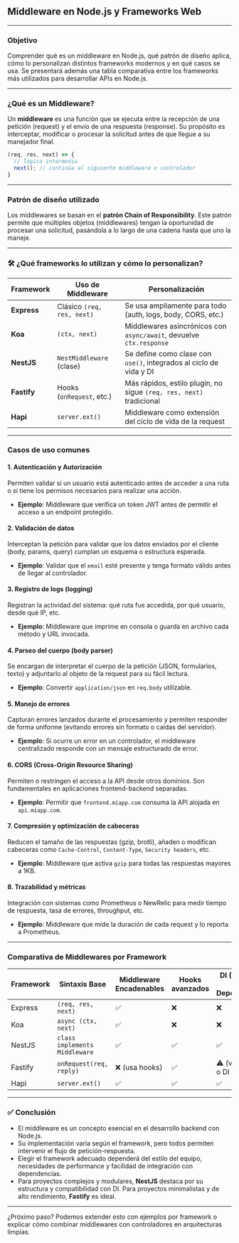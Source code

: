 ## Middleware en Node.js y Frameworks Web

---

### Objetivo

Comprender qué es un middleware en Node.js, qué patrón de diseño aplica, cómo lo personalizan distintos frameworks modernos y en qué casos se usa. Se presentará además una tabla comparativa entre los frameworks más utilizados para desarrollar APIs en Node.js.

---

### ¿Qué es un Middleware?

Un **middleware** es una función que se ejecuta entre la recepción de una petición (request) y el envío de una respuesta (response). Su propósito es interceptar, modificar o procesar la solicitud antes de que llegue a su manejador final.

```ts
(req, res, next) => {
  // lógica intermedia
  next(); // continúa al siguiente middleware o controlador
}
```

---

### Patrón de diseño utilizado

Los middlewares se basan en el **patrón Chain of Responsibility**. Este patrón permite que múltiples objetos (middlewares) tengan la oportunidad de procesar una solicitud, pasándola a lo largo de una cadena hasta que uno la maneje.

---

### 🛠️ ¿Qué frameworks lo utilizan y cómo lo personalizan?

| Framework   | Uso de Middleware          | Personalización                                                     |
| ----------- | -------------------------- | ------------------------------------------------------------------- |
| **Express** | Clásico `(req, res, next)` | Se usa ampliamente para todo (auth, logs, body, CORS, etc.)         |
| **Koa**     | `(ctx, next)`              | Middlewares asincrónicos con `async/await`, devuelve `ctx.response` |
| **NestJS**  | `NestMiddleware` (clase)   | Se define como clase con `use()`, integrados al ciclo de vida y DI  |
| **Fastify** | Hooks (`onRequest`, etc.)  | Más rápidos, estilo plugin, no sigue `(req, res, next)` tradicional |
| **Hapi**    | `server.ext()`             | Middleware como extensión del ciclo de vida de la request           |

---

### Casos de uso comunes

#### 1. Autenticación y Autorización

Permiten validar si un usuario está autenticado antes de acceder a una ruta o si tiene los permisos necesarios para realizar una acción.

- **Ejemplo**: Middleware que verifica un token JWT antes de permitir el acceso a un endpoint protegido.

#### 2. Validación de datos

Interceptan la petición para validar que los datos enviados por el cliente (body, params, query) cumplan un esquema o estructura esperada.

- **Ejemplo**: Validar que el `email` esté presente y tenga formato válido antes de llegar al controlador.

#### 3. Registro de logs (logging)

Registran la actividad del sistema: qué ruta fue accedida, por qué usuario, desde qué IP, etc.

- **Ejemplo**: Middleware que imprime en consola o guarda en archivo cada método y URL invocada.

#### 4. Parseo del cuerpo (body parser)

Se encargan de interpretar el cuerpo de la petición (JSON, formularios, texto) y adjuntarlo al objeto de la request para su fácil lectura.

- **Ejemplo**: Convertir `application/json` en `req.body` utilizable.

#### 5. Manejo de errores

Capturan errores lanzados durante el procesamiento y permiten responder de forma uniforme (evitando errores sin formato o caídas del servidor).

- **Ejemplo**: Si ocurre un error en un controlador, el middleware centralizado responde con un mensaje estructurado de error.

#### 6. CORS (Cross-Origin Resource Sharing)

Permiten o restringen el acceso a la API desde otros dominios. Son fundamentales en aplicaciones frontend-backend separadas.

- **Ejemplo**: Permitir que `frontend.miapp.com` consuma la API alojada en `api.miapp.com`.

#### 7. Compresión y optimización de cabeceras

Reducen el tamaño de las respuestas (gzip, brotli), añaden o modifican cabeceras como `Cache-Control`, `Content-Type`, `Security headers`, etc.

- **Ejemplo**: Middleware que activa `gzip` para todas las respuestas mayores a 1KB.

#### 8. Trazabilidad y métricas

Integración con sistemas como Prometheus o NewRelic para medir tiempo de respuesta, tasa de errores, throughput, etc.

- **Ejemplo**: Middleware que mide la duración de cada request y lo reporta a Prometheus.

---

### Comparativa de Middlewares por Framework

| Framework | Sintaxis Base                 | Middleware Encadenables | Hooks avanzados | DI (Inyección de Dependencias) | Performance |
| --------- | ----------------------------- | ----------------------- | --------------- | ------------------------------ | ----------- |
| Express   | `(req, res, next)`            | ✅                       | ❌               | ❌                              | Medio       |
| Koa       | `async (ctx, next)`           | ✅                       | ❌               | ❌                              | Medio-Alto  |
| NestJS    | `class implements Middleware` | ✅                       | ✅               | ✅                              | Medio       |
| Fastify   | `onRequest(req, reply)`       | ❌ (usa hooks)           | ✅               | ⚠️ (via plugins o DI manual)   | Alto        |
| Hapi      | `server.ext()`                | ✅                       | ✅               | ✅                              | Medio       |

---

### ✅ Conclusión

- El middleware es un concepto esencial en el desarrollo backend con Node.js.
- Su implementación varía según el framework, pero todos permiten intervenir el flujo de petición-respuesta.
- Elegir el framework adecuado dependerá del estilo del equipo, necesidades de performance y facilidad de integración con dependencias.
- Para proyectos complejos y modulares, **NestJS** destaca por su estructura y compatibilidad con DI. Para proyectos minimalistas y de alto rendimiento, **Fastify** es ideal.

---

¿Próximo paso? Podemos extender esto con ejemplos por framework o explicar cómo combinar middlewares con controladores en arquitecturas limpias.

